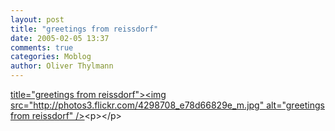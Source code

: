 ```yaml
---
layout: post
title: "greetings from reissdorf"
date: 2005-02-05 13:37
comments: true
categories: Moblog
author: Oliver Thylmann
---
```



[ title=&quot;greetings from reissdorf&quot;&gt;&lt;img src=&quot;http://photos3.flickr.com/4298708_e78d66829e_m.jpg&quot; alt=&quot;greetings from reissdorf&quot; /&gt;](http://www.flickr.com/photos/oliver/4298708/)&lt;p&gt;&lt;/p&gt;

